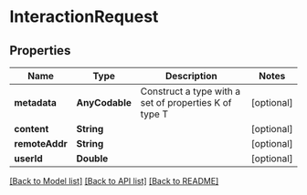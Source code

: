 # InteractionRequest

## Properties
Name | Type | Description | Notes
------------ | ------------- | ------------- | -------------
**metadata** | **AnyCodable** | Construct a type with a set of properties K of type T | [optional] 
**content** | **String** |  | [optional] 
**remoteAddr** | **String** |  | [optional] 
**userId** | **Double** |  | [optional] 

[[Back to Model list]](../README.md#documentation-for-models) [[Back to API list]](../README.md#documentation-for-api-endpoints) [[Back to README]](../README.md)


